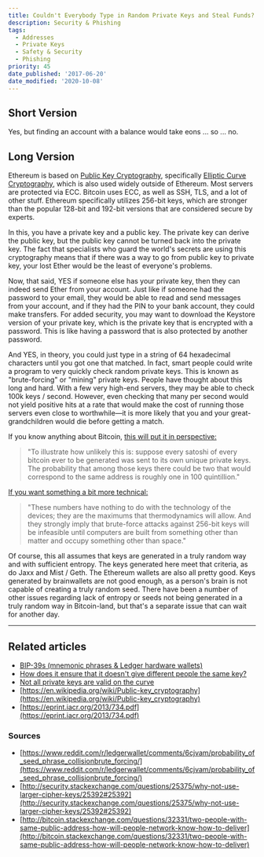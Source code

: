 ```yaml
---
title: Couldn't Everybody Type in Random Private Keys and Steal Funds?
description: Security & Phishing
tags:
  - Addresses
  - Private Keys
  - Safety & Security
  - Phishing
priority: 45
date_published: '2017-06-20'
date_modified: '2020-10-08'
---
```


## Short Version

Yes, but finding an account with a balance would take eons ... so ... no.

## Long Version

Ethereum is based on [Public Key Cryptography](https://en.wikipedia.org/wiki/Public-key_cryptography), specifically [Elliptic Curve Cryptography](https://eprint.iacr.org/2013/734.pdf), which is also used widely outside of Ethereum. Most servers are protected via ECC. Bitcoin uses ECC, as well as SSH, TLS, and a lot of other stuff. Ethereum specifically utilizes 256-bit keys, which are stronger than the popular 128-bit and 192-bit versions that are considered secure by experts.

In this, you have a private key and a public key. The private key can derive the public key, but the public key cannot be turned back into the private key. The fact that specialists who guard the world's secrets are using this cryptography means that if there was a way to go from public key to private key, your lost Ether would be the least of everyone's problems.

Now, that said, YES if someone else has your private key, then they can indeed send Ether from your account. Just like if someone had the password to your email, they would be able to read and send messages from your account, and if they had the PIN to your bank account, they could make transfers. For added security, you may want to download the Keystore version of your private key, which is the private key that is encrypted with a password. This is like having a password that is also protected by another password.

And YES, in theory, you could just type in a string of 64 hexadecimal characters until you got one that matched. In fact, smart people could write a program to very quickly check random private keys. This is known as "brute-forcing" or "mining" private keys. People have thought about this long and hard. With a few very high-end servers, they may be able to check 100k keys / second. However, even checking that many per second would not yield positive hits at a rate that would make the cost of running those servers even close to worthwhile—it is more likely that you and your great-grandchildren would die before getting a match.

If you know anything about Bitcoin, [this will put it in perspective:](http://bitcoin.stackexchange.com/questions/32331/two-people-with-same-public-address-how-will-people-network-know-how-to-deliver)

> "To illustrate how unlikely this is: suppose every satoshi of every bitcoin ever to be generated was sent to its own unique private keys. The probability that among those keys there could be two that would correspond to the same address is roughly one in 100 quintillion."

[If you want something a bit more technical:](http://security.stackexchange.com/questions/25375/why-not-use-larger-cipher-keys/25392#25392)

> "These numbers have nothing to do with the technology of the devices; they are the maximums that thermodynamics will allow. And they strongly imply that brute-force attacks against 256-bit keys will be infeasible until computers are built from something other than matter and occupy something other than space."

Of course, this all assumes that keys are generated in a truly random way and with sufficient entropy. The keys generated here meet that criteria, as do Jaxx and Mist / Geth. The Ethereum wallets are also all pretty good. Keys generated by brainwallets are not good enough, as a person's brain is not capable of creating a truly random seed. There have been a number of other issues regarding lack of entropy or seeds not being generated in a truly random way in Bitcoin-land, but that's a separate issue that can wait for another day.

---

## Related articles

- [BIP-39s (mnemonic phrases & Ledger hardware wallets)](https://www.reddit.com/r/ledgerwallet/comments/6cjvam/probability_of_seed_phrase_collisionbrute_forcing/)
- [How does it ensure that it doesn't give different people the same key?](/staying-safe/ethereum-two-people-same-private-key)
- [Not all private keys are valid on the curve](https://crypto.stackexchange.com/questions/30269/are-all-possible-ec-private-keys-valid)
- [https://en.wikipedia.org/wiki/Public-key_cryptography](https://en.wikipedia.org/wiki/Public-key_cryptography)
- [https://eprint.iacr.org/2013/734.pdf](https://eprint.iacr.org/2013/734.pdf)

### Sources

- [https://www.reddit.com/r/ledgerwallet/comments/6cjvam/probability_of_seed_phrase_collisionbrute_forcing/](https://www.reddit.com/r/ledgerwallet/comments/6cjvam/probability_of_seed_phrase_collisionbrute_forcing/)
- [http://security.stackexchange.com/questions/25375/why-not-use-larger-cipher-keys/25392#25392](http://security.stackexchange.com/questions/25375/why-not-use-larger-cipher-keys/25392#25392)
- [http://bitcoin.stackexchange.com/questions/32331/two-people-with-same-public-address-how-will-people-network-know-how-to-deliver](http://bitcoin.stackexchange.com/questions/32331/two-people-with-same-public-address-how-will-people-network-know-how-to-deliver)
